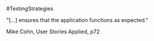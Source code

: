 #TestingStrategies

"[...] ensures that the application functions as expected."

Mike Cohn, User Stories Applied, p72